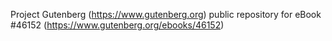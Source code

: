 Project Gutenberg (https://www.gutenberg.org) public repository for eBook #46152 (https://www.gutenberg.org/ebooks/46152)
